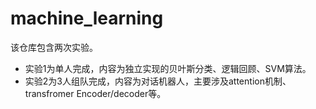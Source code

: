 # machine_learning

该仓库包含两次实验。

- 实验1为单人完成，内容为独立实现的贝叶斯分类、逻辑回顾、SVM算法。
- 实验2为3人组队完成，内容为对话机器人，主要涉及attention机制、transfromer Encoder/decoder等。

